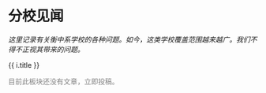 # 分校见闻

*这里记录有关衡中系学校的各种问题。如今，这类学校覆盖范围越来越广。我们不得不正视其带来的问题。*

<div v-for="i in $article()">
    <p>
        <router-link :to="i.path">{{ i.title }}</router-link>
    </p>
</div>

<p style="color:grey" v-if="$article().length === 0">目前此板块还没有文章，立即<router-link to="../contribute">投稿</router-link>。</p>